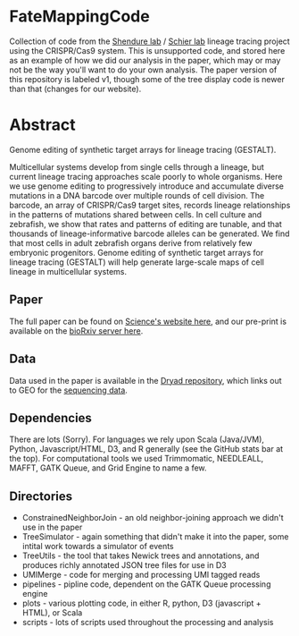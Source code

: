 # FateMappingCode
Collection of code from the [Shendure lab](https://github.com/shendurelab/) / [Schier lab](http://www.schierlab.fas.harvard.edu/) lineage tracing project using the CRISPR/Cas9 system. This is unsupported code, and stored here as an example of how we did our analysis in the paper, which may or may not be the way you'll want to do your own analysis.  The paper version of this repository is labeled v1, though some of the tree display code is newer than that (changes for our website).

# Abstract

Genome editing of synthetic target arrays for lineage tracing (GESTALT).

Multicellular systems develop from single cells through a lineage, but current lineage tracing approaches scale poorly to whole organisms. Here we use genome editing to progressively introduce and accumulate diverse mutations in a DNA barcode over multiple rounds of cell division. The barcode, an array of CRISPR/Cas9 target sites, records lineage relationships in the patterns of mutations shared between cells. In cell culture and zebrafish, we show that rates and patterns of editing are tunable, and that thousands of lineage-informative barcode alleles can be generated. We find that most cells in adult zebrafish organs derive from relatively few embryonic progenitors. Genome editing of synthetic target arrays for lineage tracing (GESTALT) will help generate large-scale maps of cell lineage in multicellular systems.

## Paper

The full paper can be found on [Science's website here](http://science.sciencemag.org/content/early/2016/05/25/science.aaf7907), and our pre-print is available on the [bioRxiv server here](http://biorxiv.org/content/early/2016/05/11/052712).

## Data

Data used in the paper is available in the [Dryad repository](http://datadryad.org/resource/doi:10.5061/dryad.478t9), which links out to GEO for the [sequencing data](http://www.ncbi.nlm.nih.gov/geo/query/acc.cgi?acc=GSE81713).

## Dependencies

There are lots (Sorry). For languages we rely upon Scala (Java/JVM), Python, Javascript/HTML, D3, and R generally (see the GitHub stats bar at the top).  For computational tools we used Trimmomatic, NEEDLEALL, MAFFT, GATK Queue, and Grid Engine to name a few.

## Directories

* ConstrainedNeighborJoin	- an old neighbor-joining approach we didn't use in the paper
* TreeSimulator	- again something that didn't make it into the paper, some intital work towards a simulator of events
* TreeUtils - the tool that takes Newick trees and annotations, and produces richly annotated JSON tree files for use in D3
* UMIMerge - code for merging and processing UMI tagged reads
* pipelines	- pipline code, dependent on the GATK Queue processing engine
* plots	- various plotting code, in either R, python, D3 (javascript + HTML), or Scala
* scripts - lots of scripts used throughout the processing and analysis
